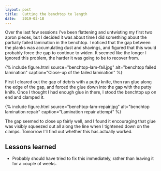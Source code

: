 ```yaml
---
layout: post
title:  Cutting the benchtop to length
date:   2019-02-18
---
```


Over the last few sessions I've been flattening and untwisting my first two
apron pieces, but I decided it was about time I did something about the
partially failed lamination in the benchtop.  I noticed that the gap between
the planks was accumulating dust and shavings, and figured that this would
probably force the gap to continue to widen.  It seemed like the longer I
ignored this problem, the harder it was going to be to recover from.

{% include figure.html source="benchtop-lam-fail.jpg" alt="benchtop failed lamination" caption="Close-up of the failed lamination" %}

First I cleared out the gap of debris with a putty knife, then ran glue along
the edge of the gap, and forced the glue down into the gap with the putty
knife.  Once I thought I had enough glue in there, I stood the benchtop up on
end and clamped it.

{% include figure.html source="benchtop-lam-repair.jpg" alt="benchtop lamination repair" caption="Lamination repair attempt" %}

The gap seemed to close up fairly well, and I found it encouraging that glue
was visibly squeezed out all along the line when I tightened down on the
clamps.  Tomorrow I'll find out whether this has actually worked.

## Lessons learned

- Probably should have tried to fix this immediately, rather than leaving it
  for a couple of weeks.
